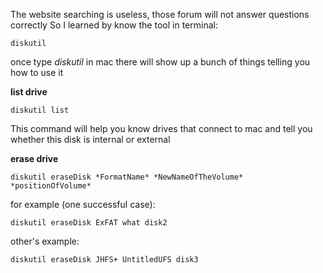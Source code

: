 The website searching is useless, those forum will not answer questions correctly
So I learned by know the tool in terminal:
```
diskutil
```
once type *diskutil* in mac there will show up a bunch of things telling you how to use it

**list drive**
```
diskutil list
```
This command will help you know drives that connect to mac and tell you whether this disk is internal or external

**erase drive**
```
diskutil eraseDisk *FormatName* *NewNameOfTheVolume* *positionOfVolume*
```
for example (one successful case):
```
diskutil eraseDisk ExFAT what disk2
```
other's example:
```
diskutil eraseDisk JHFS+ UntitledUFS disk3
```